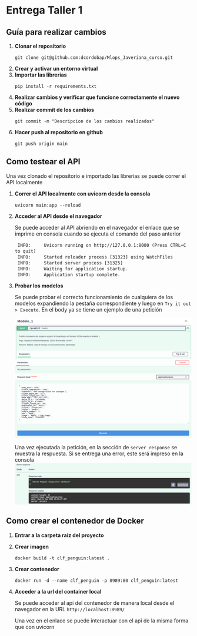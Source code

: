 # Entrega Taller 1

## Guía para realizar cambios

1. **Clonar el repositorio**
   ```console
   git clone git@github.com:dcordobap/Mlops_Javeriana_curso.git
   ```
2. **Crear y activar un entorno virtual**
3. **Importar las librerias**
   ```console
   pip install -r requirements.txt
   ```
4. **Realizar cambios y verificar que funcione correctamente el nuevo código**
5. **Realizar commit de los cambios**
   ```console
   git commit -m "Descripcion de los cambios realizados"
   ```
6. **Hacer push al repositorio en github**
   ```console
   git push origin main
   ```

## Como testear el API

Una vez clonado el repositorio e importado las librerias se puede correr el API localmente

1. **Correr el API localmente con uvicorn desde la consola**
   ```console
   uvicorn main:app --reload
   ```
2. **Acceder al API desde el navegador**

   Se puede acceder al API abriendo en el navegador el enlace que se imprime en consola cuando se ejecuta el comando del paso anterior

   ```console
    INFO:     Uvicorn running on http://127.0.0.1:8000 (Press CTRL+C to quit)
    INFO:     Started reloader process [31323] using WatchFiles
    INFO:     Started server process [31325]
    INFO:     Waiting for application startup.
    INFO:     Application startup complete.
   ```

3. **Probar los modelos**

   Se puede probar el correcto funcionamiento de cualquiera de los modelos expandiendo la pestaña correspondiente y luego en `Try it out > Execute`. En el body ya se tiene un ejemplo de una petición

   ![Try_it_out](/images/try.png)
   ![Execute](/images/ex.png)

   Una vez ejecutada la petición, en la sección de `server response` se muestra la respuesta. Si se entrega una error, este será impreso en la consola
   ![response](/images/res.png)

## Como crear el contenedor de Docker

1. **Entrar a la carpeta raiz del proyecto**
2. **Crear imagen**
   ```console
   docker build -t clf_penguin:latest .
   ```
3. **Crear contenedor**
   ```console
   docker run -d --name clf_penguin -p 8989:80 clf_penguin:latest
   ```
4. **Acceder a la url del container local**
   
   Se puede acceder al api del contenedor de manera local desde el navegador en la URL `http://localhost:8989/`

   Una vez en el enlace se puede interactuar con el api de la misma forma que con uvicorn
